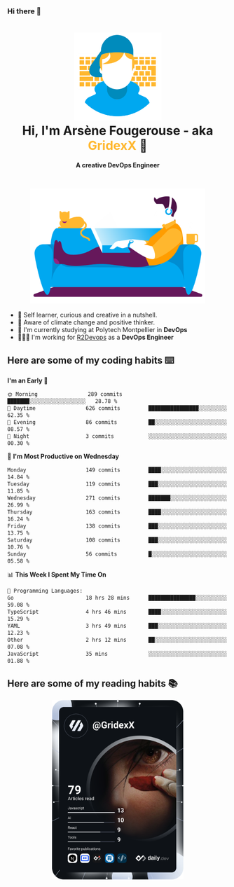 ### Hi there 👋

<!--
**GridexX/gridexx** is a ✨ _special_ ✨ repository because its `README.md` (this file) appears on your GitHub profile.

Here are some ideas to get you started:

- 🔭 I’m currently working on ...
- 🌱 I’m currently learning ...
- 👯 I’m looking to collaborate on ...
- 🤔 I’m looking for help with ...
- 💬 Ask me about ...
- 📫 How to reach me: ...
- 😄 Pronouns: ...
- ⚡ Fun fact: ...
-->


<!-- Header -->
<h1 align="center">
  <img src="./images/user_profile.png" width="200">
  <br>
  Hi, I'm Arsène Fougerouse - aka <span style="color:#ffb72e">GridexX</span> 👋
</h1>


<p align="center">
  <b>A creative DevOps Engineer </b>
</p>
<br/>
<p align="center">
  <img src="./images/man_couch.png" width="400">
</p>

- 🎨 Self learner, curious and creative in a nutshell. 
- 🌱 Aware of climate change and positive thinker.
- 📕 I'm currently studying at Polytech Montpellier in **DevOps**
- 👨🏻‍💻 I'm working for [R2Devops](https://r2devops.io) as a **DevOps Engineer**


## Here are some of my coding habits ⌨️

<!-- Add a section about tech and Ops stack
  Like this one : https://github.com/Xanthus58#-tech-stack
-->
<!--START_SECTION:waka-->
**I'm an Early 🐤** 

```text
🌞 Morning                289 commits         ███████░░░░░░░░░░░░░░░░░░   28.78 % 
🌆 Daytime                626 commits         ████████████████░░░░░░░░░   62.35 % 
🌃 Evening                86 commits          ██░░░░░░░░░░░░░░░░░░░░░░░   08.57 % 
🌙 Night                  3 commits           ░░░░░░░░░░░░░░░░░░░░░░░░░   00.30 % 
```
📅 **I'm Most Productive on Wednesday** 

```text
Monday                   149 commits         ████░░░░░░░░░░░░░░░░░░░░░   14.84 % 
Tuesday                  119 commits         ███░░░░░░░░░░░░░░░░░░░░░░   11.85 % 
Wednesday                271 commits         ███████░░░░░░░░░░░░░░░░░░   26.99 % 
Thursday                 163 commits         ████░░░░░░░░░░░░░░░░░░░░░   16.24 % 
Friday                   138 commits         ███░░░░░░░░░░░░░░░░░░░░░░   13.75 % 
Saturday                 108 commits         ███░░░░░░░░░░░░░░░░░░░░░░   10.76 % 
Sunday                   56 commits          █░░░░░░░░░░░░░░░░░░░░░░░░   05.58 % 
```


📊 **This Week I Spent My Time On** 

```text
💬 Programming Languages: 
Go                       18 hrs 28 mins      ███████████████░░░░░░░░░░   59.08 % 
TypeScript               4 hrs 46 mins       ████░░░░░░░░░░░░░░░░░░░░░   15.29 % 
YAML                     3 hrs 49 mins       ███░░░░░░░░░░░░░░░░░░░░░░   12.23 % 
Other                    2 hrs 12 mins       ██░░░░░░░░░░░░░░░░░░░░░░░   07.08 % 
JavaScript               35 mins             ░░░░░░░░░░░░░░░░░░░░░░░░░   01.88 % 
```


<!--END_SECTION:waka-->

## Here are some of my reading habits 📚
<div  align="center">
  <img src="./images/devcard.svg" width="300">
</div>
